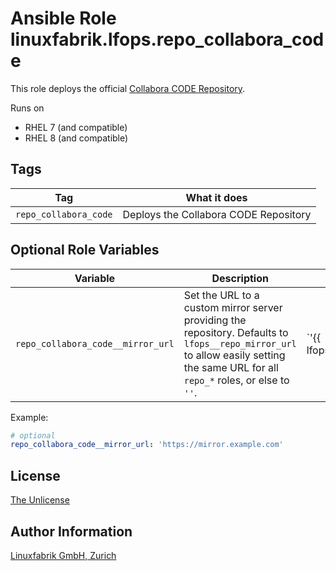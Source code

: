 # Ansible Role linuxfabrik.lfops.repo_collabora_code

This role deploys the official [Collabora CODE Repository](https://docs.fedoraproject.org/en-US/collabora_code/).

Runs on

* RHEL 7 (and compatible)
* RHEL 8 (and compatible)


## Tags

| Tag                   | What it does                          |
| ---                   | ------------                          |
| `repo_collabora_code` | Deploys the Collabora CODE Repository |


## Optional Role Variables

| Variable | Description | Default Value |
| -------- | ----------- | ------------- |
| `repo_collabora_code__mirror_url` | Set the URL to a custom mirror server providing the repository. Defaults to `lfops__repo_mirror_url` to allow easily setting the same URL for all `repo_*` roles, or else to `''`. | `'{{ lfops__repo_mirror_url | default("") }}'` |

Example:
```yaml
# optional
repo_collabora_code__mirror_url: 'https://mirror.example.com'
```


## License

[The Unlicense](https://unlicense.org/)


## Author Information

[Linuxfabrik GmbH, Zurich](https://www.linuxfabrik.ch)
